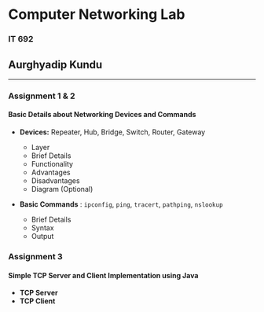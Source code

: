 # Computer Networking Lab
### IT 692
## Aurghyadip Kundu

---

### Assignment 1 & 2
#### Basic Details about Networking Devices and Commands

- **Devices:** Repeater, Hub, Bridge, Switch, Router, Gateway
	* Layer
	* Brief Details
	* Functionality
	* Advantages
	* Disadvantages
	* Diagram (Optional)

- **Basic Commands** : `ipconfig`, `ping`, `tracert`, `pathping`, `nslookup`
	* Brief Details
	* Syntax
	* Output

### Assignment 3
#### Simple TCP Server and Client Implementation using Java

- **TCP Server**
- **TCP Client**